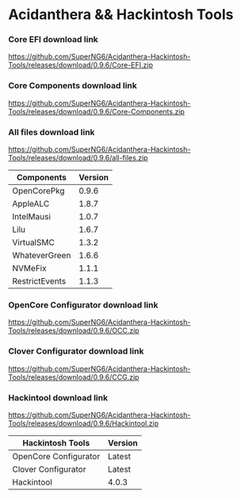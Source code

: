 # Acidanthera && Hackintosh Tools

### Core EFI download link
https://github.com/SuperNG6/Acidanthera-Hackintosh-Tools/releases/download/0.9.6/Core-EFI.zip

### Core Components download link
https://github.com/SuperNG6/Acidanthera-Hackintosh-Tools/releases/download/0.9.6/Core-Components.zip

### All files download link
https://github.com/SuperNG6/Acidanthera-Hackintosh-Tools/releases/download/0.9.6/all-files.zip

| Components    | Version               |
| ------------- | --------------------- |
| OpenCorePkg   | 0.9.6    | 
| AppleALC      | 1.8.7       |
| IntelMausi    | 1.0.7     |
| Lilu          | 1.6.7           |
| VirtualSMC    | 1.3.2     |
| WhateverGreen | 1.6.6  |
| NVMeFix       | 1.1.1        |
| RestrictEvents| 1.1.3 |

### OpenCore Configurator download link
https://github.com/SuperNG6/Acidanthera-Hackintosh-Tools/releases/download/0.9.6/OCC.zip

### Clover Configurator download link
https://github.com/SuperNG6/Acidanthera-Hackintosh-Tools/releases/download/0.9.6/CCG.zip

### Hackintool download link
https://github.com/SuperNG6/Acidanthera-Hackintosh-Tools/releases/download/0.9.6/Hackintool.zip

| Hackintosh Tools      | Version           |
| --------------------- | ----------------- |
| OpenCore Configurator | Latest            | 
| Clover Configurator   | Latest            |
| Hackintool            | 4.0.3 |

